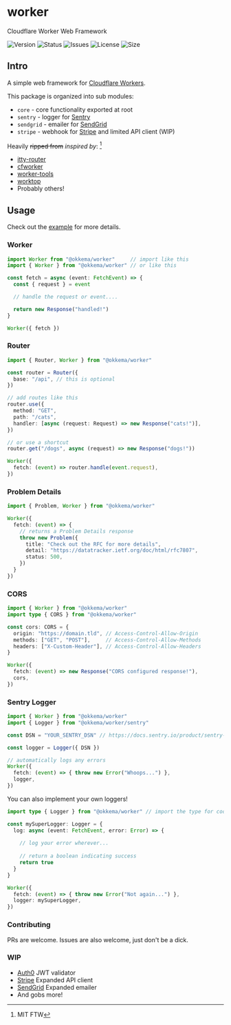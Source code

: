 # worker

Cloudflare Worker Web Framework

![Version](https://img.shields.io/npm/v/@okkema/worker)
![Status](https://img.shields.io/github/workflow/status/okkema/worker/Publish)
![Issues](https://img.shields.io/github/issues/okkema/worker)
![License](https://img.shields.io/github/license/okkema/worker)
![Size](https://img.shields.io/bundlephobia/min/@okkema/worker)

## Intro

A simple web framework for [Cloudflare Workers](https://workers.cloudflare.com/). 

This package is organized into sub modules:
- `core` - core functionality exported at root
- `sentry` - logger for [Sentry](https://sentry.io)
- `sendgrid` - emailer for [SendGrid](https://sendgrid.com)
- `stripe` - webhook for [Stripe](https://stripe.com) and limited API client (WIP)

Heavily ~~ripped from~~ *inspired by*: [^1]
- [itty-router](https://github.com/kwhitley/itty-router)
- [cfworker](https://github.com/cfworker/cfworker)
- [worker-tools](https://github.com/worker-tools)
- [worktop](https://github.com/lukeed/worktop)
- Probably others!

[^1]: MIT FTW
## Usage

Check out the [example](/example) for more details.

### Worker

```ts
import Worker from "@okkema/worker"     // import like this
import { Worker } from "@okkema/worker" // or like this

const fetch = async (event: FetchEvent) => {
  const { request } = event

  // handle the request or event....

  return new Response("handled!")
}

Worker({ fetch })
```

### Router

```ts
import { Router, Worker } from "@okkema/worker"

const router = Router({
  base: "/api", // this is optional
})

// add routes like this
router.use({
  method: "GET",
  path: "/cats",
  handler: [async (request: Request) => new Response("cats!")],
})

// or use a shortcut
router.get("/dogs", async (request) => new Response("dogs!"))

Worker({
  fetch: (event) => router.handle(event.request),
})
```

### Problem Details
```ts
import { Problem, Worker } from "@okkema/worker"

Worker({
  fetch: (event) => {
    // returns a Problem Details response
    throw new Problem({
      title: "Check out the RFC for more details",
      detail: "https://datatracker.ietf.org/doc/html/rfc7807",
      status: 500,
    })
  }
})
```

### CORS
```ts
import { Worker } from "@okkema/worker"
import type { CORS } from "@okkema/worker"

const cors: CORS = {
  origin: "https://domain.tld", // Access-Control-Allow-Origin
  methods: ["GET", "POST"],     // Access-Control-Allow-Methods
  headers: ["X-Custom-Header"], // Access-Control-Allow-Headers
}

Worker({
  fetch: (event) => new Response("CORS configured response!"),
  cors,
})
```

### Sentry Logger
```ts
import { Worker } from "@okkema/worker"
import { Logger } from "@okkema/worker/sentry"

const DSN = "YOUR_SENTRY_DSN" // https://docs.sentry.io/product/sentry-basics/dsn-explainer/

const logger = Logger({ DSN })

// automatically logs any errors
Worker({
  fetch: (event) => { throw new Error("Whoops...") },
  logger,
})
```

You can also implement your own loggers!

```ts
import type { Logger } from "@okkema/worker" // import the type for code completion

const mySuperLogger: Logger = {
  log: async (event: FetchEvent, error: Error) => {
    
    // log your error wherever...
    
    // return a boolean indicating success
    return true
  }
}

Worker({
  fetch: (event) => { throw new Error("Not again...") },
  logger: mySuperLogger,
})
```

### Contributing

PRs are welcome. Issues are also welcome, just don't be a dick.

### WIP

- [Auth0](https://auth0.com/) JWT validator
- [Stripe](https://stripe.com/) Expanded API client
- [SendGrid](https://sendgrid.com/) Expanded emailer
- And gobs more!
